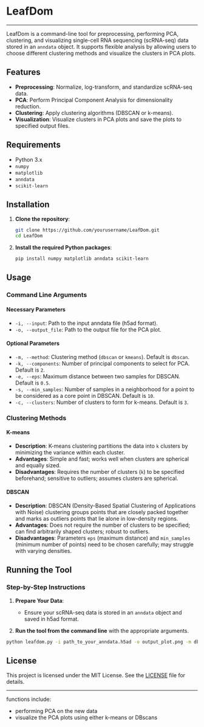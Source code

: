 # LeafDom
---

LeafDom is a command-line tool for preprocessing, performing PCA, clustering, and visualizing single-cell RNA sequencing (scRNA-seq) data stored in an `anndata` object. It supports flexible analysis by allowing users to choose different clustering methods and visualize the clusters in PCA plots.

## Features

- **Preprocessing**: Normalize, log-transform, and standardize scRNA-seq data.
- **PCA**: Perform Principal Component Analysis for dimensionality reduction.
- **Clustering**: Apply clustering algorithms (DBSCAN or k-means).
- **Visualization**: Visualize clusters in PCA plots and save the plots to specified output files.

## Requirements

- Python 3.x
- `numpy`
- `matplotlib`
- `anndata`
- `scikit-learn`

## Installation

1. **Clone the repository**:
   ```bash
   git clone https://github.com/yourusername/LeafDom.git
   cd LeafDom
   ```

2. **Install the required Python packages**:
   ```bash
   pip install numpy matplotlib anndata scikit-learn
   ```

## Usage

### Command Line Arguments

#### Necessary Parameters

- `-i, --input`: Path to the input anndata file (h5ad format).
- `-o, --output_file`: Path to the output file for the PCA plot.

#### Optional Parameters

- `-m, --method`: Clustering method (`dbscan` or `kmeans`). Default is `dbscan`.
- `-k, --components`: Number of principal components to select for PCA. Default is `2`.
- `-e, --eps`: Maximum distance between two samples for DBSCAN. Default is `0.5`.
- `-s, --min_samples`: Number of samples in a neighborhood for a point to be considered as a core point in DBSCAN. Default is `10`.
- `-c, --clusters`: Number of clusters to form for k-means. Default is `3`.

### Clustering Methods

#### K-means

- **Description**: K-means clustering partitions the data into `k` clusters by minimizing the variance within each cluster.
- **Advantages**: Simple and fast; works well when clusters are spherical and equally sized.
- **Disadvantages**: Requires the number of clusters (`k`) to be specified beforehand; sensitive to outliers; assumes clusters are spherical.

#### DBSCAN

- **Description**: DBSCAN (Density-Based Spatial Clustering of Applications with Noise) clustering groups points that are closely packed together and marks as outliers points that lie alone in low-density regions.
- **Advantages**: Does not require the number of clusters to be specified; can find arbitrarily shaped clusters; robust to outliers.
- **Disadvantages**: Parameters `eps` (maximum distance) and `min_samples` (minimum number of points) need to be chosen carefully; may struggle with varying densities.

## Running the Tool

### Step-by-Step Instructions

1. **Prepare Your Data**:
   - Ensure your scRNA-seq data is stored in an `anndata` object and saved in h5ad format.

2. **Run the tool from the command line** with the appropriate arguments.

```bash
python leafdom.py -i path_to_your_anndata.h5ad -o output_plot.png -m dbscan -k 2 -e 0.5 -s 10
```

## License

This project is licensed under the MIT License. See the [LICENSE](LICENSE) file for details.

---


functions include:
<!-- - preprocessing (normalization and log transformation)
- selecting highly variable genes -> new adata object with only the highest variable genes (select top n genes) -->
- performing PCA on the new data
- visualize the PCA plots using either k-means or DBscans